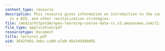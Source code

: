 ```yaml
---
content_type: resource
description: This resource gives information on introduction to the course, and what
  is a BID, and other revitalization strategies.
file: /media/https%3A/open-learning-course-data-rc.s3.amazonaws.com/11-422-downtown-management-organizations-fall-2006/3642fd013ebcca90a7a045e34d30bd91_lecture1.pdf
file_type: application/pdf
resourcetype: Document
title: lecture1.pdf
uid: 3642fd01-3ebc-ca90-a7a0-45e34d30bd91
---
```

